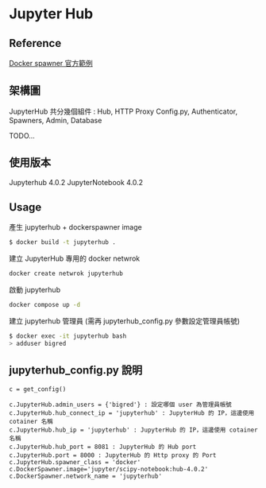# Jupyter Hub 

## Reference

[Docker spawner 官方範例](https://github.com/jupyterhub/dockerspawner/tree/main/examples/simple)


## 架構圖

JupyterHub 共分幾個組件 :
Hub, HTTP Proxy Config.py, Authenticator, Spawners, Admin, Database

TODO...

## 使用版本

Jupyterhub 4.0.2
JupyterNotebook 4.0.2

## Usage

產生 jupyterhub + dockerspawner image

```bash
$ docker build -t jupyterhub .
```

建立 JupyterHub 專用的 docker netwrok

```bash
docker create netwrok jupyterhub
```

啟動 jupyterhub

```bash
docker compose up -d 
```

建立 jupyterhub 管理員 (需再 jupyterhub_config.py 參數設定管理員帳號)

```bash
$ docker exec -it jupyterhub bash
> adduser bigred
```


## jupyterhub_config.py 說明

```
c = get_config()  

c.JupyterHub.admin_users = {'bigred'} : 設定哪個 user 為管理員帳號
c.JupyterHub.hub_connect_ip = 'jupyterhub' : JupyterHub 的 IP，這邊使用 cotainer 名稱
c.JupyterHub.hub_ip = 'jupyterhub' : JupyterHub 的 IP，這邊使用 cotainer 名稱
c.JupyterHub.hub_port = 8081 : JupyterHub 的 Hub port
c.JupyterHub.port = 8000 : JupyterHub 的 Http proxy 的 Port
c.JupyterHub.spawner_class = 'docker' 
c.DockerSpawner.image='jupyter/scipy-notebook:hub-4.0.2'
c.DockerSpawner.network_name = 'jupyterhub'
```

